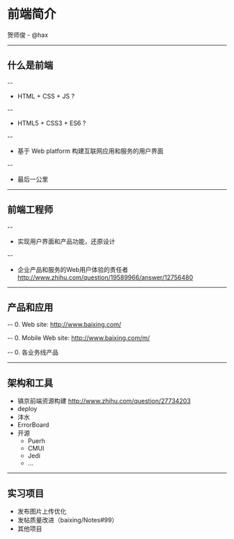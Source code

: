 # 前端简介

贺师俊 - @hax

---

## 什么是前端

--
 - HTML + CSS + JS ?

--
 - HTML5 + CSS3 + ES6 ?

--
 - 基于 Web platform 构建互联网应用和服务的用户界面

--
 - 最后一公里

---

## 前端工程师

--
 - 实现用户界面和产品功能，还原设计

--
 - 企业产品和服务的Web用户体验的责任者
	 http://www.zhihu.com/question/19589966/answer/12756480

---

## 产品和应用

--
 0. Web site: http://www.baixing.com/

--
 0. Mobile Web site: http://www.baixing.com/m/

--
 0. 各业务线产品

---

## 架构和工具
 - 镐京前端资源构建
	 http://www.zhihu.com/question/27734203
 - deploy
 - 沣水
 - ErrorBoard
 - 开源
	 - Puerh
	 - CMUI
	 - Jedi
	 - ...

---

## 实习项目
 - 发布图片上传优化
 - 发帖质量改进（baixing/Notes#99）
 - 其他项目
